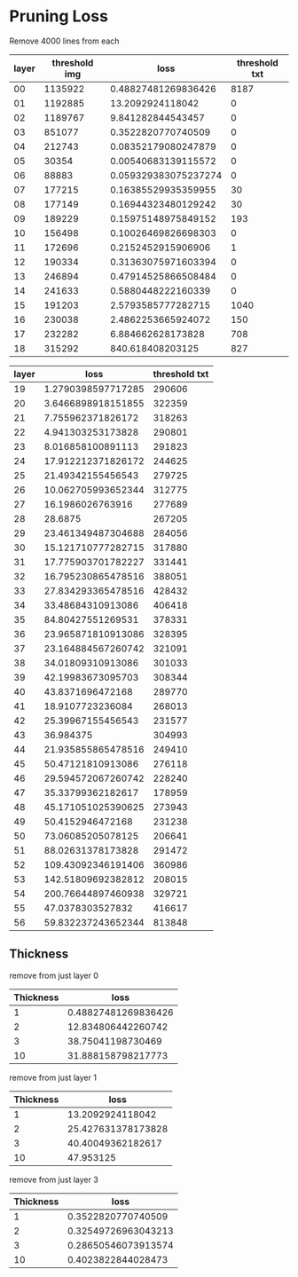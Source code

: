 # Pruning Loss

Remove 4000 lines from each 

|layer|threshold img|loss|threshold txt|
|-|-|-|-|
|00|1135922|0.48827481269836426|8187|
|01|1192885|13.2092924118042|0|
|02|1189767|9.841282844543457|0|
|03|851077|0.3522820770740509|0|
|04|212743|0.08352179080247879|0|
|05|30354|0.00540683139115572|0|
|06|88883|0.059329383075237274|0|
|07|177215|0.16385529935359955|30|
|08|177149|0.16944323480129242|30|
|09|189229|0.15975148975849152|193|
|10|156498|0.10026469826698303|0|
|11|172696|0.2152452915906906|1|
|12|190334|0.31363075971603394|0|
|13|246894|0.47914525866508484|0|
|14|241633|0.5880448222160339|0|
|15|191203|2.5793585777282715|1040|
|16|230038|2.4862253665924072|150|
|17|232282|6.884662628173828|708|
|18|315292|840.618408203125|827|

|layer|loss|threshold txt|
|-|-|-|
|19|1.2790398597717285|290606|
|20|3.6466898918151855|322359|
|21|7.755962371826172|318263|
|22|4.941303253173828|290801|
|23|8.016858100891113|291823|
|24|17.912212371826172|244625|
|25|21.49342155456543|279725|
|26|10.062705993652344|312775|
|27|16.1986026763916|277689|
|28|28.6875|267205|
|29|23.461349487304688|284056|
|30|15.121710777282715|317880|
|31|17.775903701782227|331441|
|32|16.795230865478516|388051|
|33|27.834293365478516|428432|
|34|33.48684310913086|406418|
|35|84.80427551269531|378331|
|36|23.965871810913086|328395|
|37|23.164884567260742|321091|
|38|34.01809310913086|301033|
|39|42.19983673095703|308344|
|40|43.8371696472168|289770|
|41|18.9107723236084|268013|
|42|25.39967155456543|231577|
|43|36.984375|304993|
|44|21.935855865478516|249410|
|45|50.47121810913086|276118|
|46|29.594572067260742|228240|
|47|35.33799362182617|178959|
|48|45.171051025390625|273943|
|49|50.4152946472168|231238|
|50|73.06085205078125|206641|
|51|88.02631378173828|291472|
|52|109.43092346191406|360986|
|53|142.51809692382812|208015|
|54|200.76644897460938|329721|
|55|47.0378303527832|416617|
|56|59.832237243652344|813848|


## Thickness

remove from just layer 0

|Thickness|loss|
|-|-|
|1|0.48827481269836426|
|2|12.834806442260742|
|3|38.75041198730469|
|10|31.888158798217773|

remove from just layer 1

|Thickness|loss|
|-|-|
|1|13.2092924118042|
|2|25.427631378173828|
|3|40.40049362182617|
|10|47.953125|

remove from just layer 3

|Thickness|loss|
|-|-|
|1|0.3522820770740509|
|2|0.32549726963043213|
|3|0.28650546073913574|
|10|0.4023822844028473|

